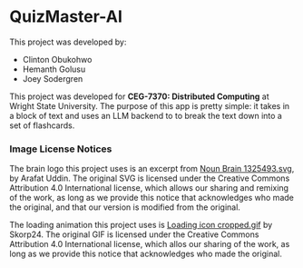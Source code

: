 # QuizMaster-AI

This project was developed by:
- Clinton Obukohwo
- Hemanth Golusu
- Joey Sodergren

This project was developed for **CEG-7370: Distributed Computing** at Wright State University. The purpose of this app is pretty simple: it takes in a block of text and uses an LLM backend to to break the text down into a set of flashcards.

### Image License Notices
The brain logo this project uses is an excerpt from [Noun Brain 1325493.svg](https://commons.wikimedia.org/wiki/File:Noun_Brain_1325493.svg), by Arafat Uddin. The original SVG is licensed under the Creative Commons Attribution 4.0 International license, which allows our sharing and remixing of the work, as long as we provide this notice that acknowledges who made the original, and that our version is modified from the original.

The loading animation this project uses is [Loading icon cropped.gif](https://commons.wikimedia.org/wiki/File:Loading_icon_cropped.gif) by Skorp24. The original GIF is licensed under the Creative Commons Attribution 4.0 International license, which allos our sharing of the work, as long as we provide this notice that acknowledges who made the original.